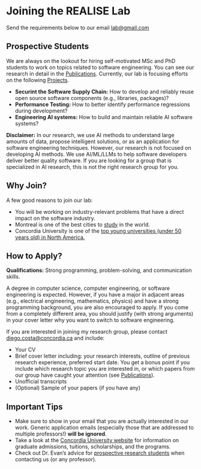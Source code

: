 # Joining the REALISE Lab

Send the requirements below to our email [lab@gmail.com](mailto:lab@gmail.com)

## Prospective Students

We are always on the lookout for hiring self-motivated MSc and PhD students to work on topics related to software engineering. You can see our research in detail in the [Publications](/publications). Currently, our lab is focusing efforts on the following [Projects](/projects).

- **Securint the Software Supply Chain:** How to develop and reliably reuse open source software components (e.g., libraries, packages)? 
- **Performance Testing:** How to better identify performance regressions during development?
- **Engineering AI systems:** How to build and maintain reliable AI software systems?

**Disclaimer:** In our research, we use AI methods to understand large amounts of data, propose intelligent solutions, or as an application for software engineering techniques. However, our research is not focused on developing AI methods. We use AI/ML/LLMs to help software developers deliver better quality software. If you are looking for a group that is specialized in AI research, this is not the right research group for you.

## Why Join?

A few good reasons to join our lab:

- You will be working on industry-relevant problems that have a direct impact on the software industry.
- Montreal is one of the best cities to [study](https://www.topuniversities.com/city-rankings/2023) in the world.
- Concordia University is one of the [top young universities (under 50 years old) in North America.](https://www.concordia.ca/news/stories/2022/02/25/concordia-remains-tops-under-50-in-canada.html?c=/news/archive)

## How to Apply?

**Qualifications:** Strong programming, problem-solving, and communication skills.

A degree in computer science, computer engineering, or software engineering is expected. However, if you have a major in adjacent areas (e.g., electrical engineering, mathematics, physics) and have a strong programming background, you are also encouraged to apply. If you come from a completely different area, you should justify (with strong arguments) in your cover letter why you want to switch to software engineering.

If you are interested in joining my research group, please contact [diego.costa@concordia.ca](mailto:diego.costa@concordia.ca) and include:

- Your CV
- Brief cover letter including: your research interests, outline of previous research experience, preferred start date. You get a bonus point if you include which research topic you are interested in, or which papers from our group have caught your attention (see [Publications](/publications)).
- Unofficial transcripts
- (Optional) Sample of your papers (if you have any)

## Important Tips

- Make sure to show in your email that you are actually interested in our work. Generic application emails (especially those that are addressed to multiple professors!) **will be ignored**.
- Take a look at the [Concordia University website](https://www.concordia.ca/gradstudies/future-students.html) for information on graduate admissions, tuitions, scholarships, and the programs.
- Check out Dr. Evan’s advice for [prospective research students](https://uvasrg.github.io/prospective/) when contacting us (or any professor).